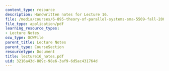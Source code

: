 ```yaml
---
content_type: resource
description: Handwritten notes for Lecture 16.
file: /media/courses/6-895-theory-of-parallel-systems-sma-5509-fall-2003/3216a43d889c98e63af96d5ac431764d_lecture16_notes.pdf
file_type: application/pdf
learning_resource_types:
- Lecture Notes
ocw_type: OCWFile
parent_title: Lecture Notes
parent_type: CourseSection
resourcetype: Document
title: lecture16_notes.pdf
uid: 3216a43d-889c-98e6-3af9-6d5ac431764d
---
```

